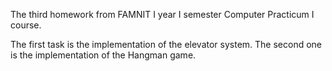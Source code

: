The third homework from FAMNIT I year I semester Computer Practicum I course.

The first task is the implementation of the elevator system.
The second one is the implementation of the Hangman game.
